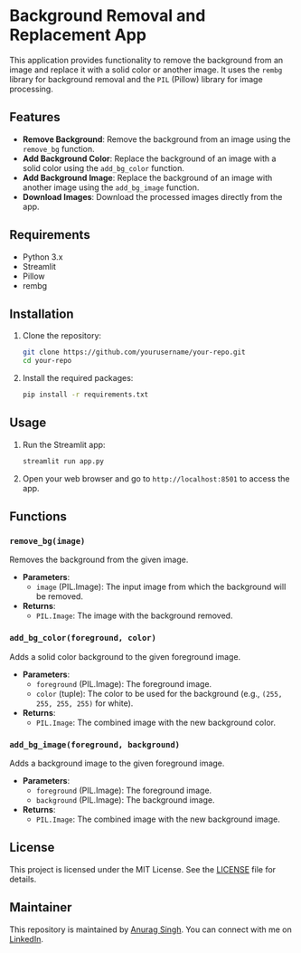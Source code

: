 # Background Removal and Replacement App

This application provides functionality to remove the background from an image and replace it with a solid color or another image. It uses the `rembg` library for background removal and the `PIL` (Pillow) library for image processing.

## Features

- **Remove Background**: Remove the background from an image using the `remove_bg` function.
- **Add Background Color**: Replace the background of an image with a solid color using the `add_bg_color` function.
- **Add Background Image**: Replace the background of an image with another image using the `add_bg_image` function.
- **Download Images**: Download the processed images directly from the app.

## Requirements

- Python 3.x
- Streamlit
- Pillow
- rembg

## Installation

1. Clone the repository:
    ```sh
    git clone https://github.com/yourusername/your-repo.git
    cd your-repo
    ```

2. Install the required packages:
    ```sh
    pip install -r requirements.txt
    ```

## Usage

1. Run the Streamlit app:
    ```sh
    streamlit run app.py
    ```

2. Open your web browser and go to `http://localhost:8501` to access the app.

## Functions

### `remove_bg(image)`

Removes the background from the given image.

- **Parameters**: 
  - `image` (PIL.Image): The input image from which the background will be removed.
- **Returns**: 
  - `PIL.Image`: The image with the background removed.

### `add_bg_color(foreground, color)`

Adds a solid color background to the given foreground image.

- **Parameters**: 
  - `foreground` (PIL.Image): The foreground image.
  - `color` (tuple): The color to be used for the background (e.g., `(255, 255, 255, 255)` for white).
- **Returns**: 
  - `PIL.Image`: The combined image with the new background color.

### `add_bg_image(foreground, background)`

Adds a background image to the given foreground image.

- **Parameters**: 
  - `foreground` (PIL.Image): The foreground image.
  - `background` (PIL.Image): The background image.
- **Returns**: 
  - `PIL.Image`: The combined image with the new background image.

## License

This project is licensed under the MIT License. See the [LICENSE](LICENSE) file for details.

## Maintainer

This repository is maintained by [Anurag Singh](https://github.com/anurag-singh-9622/). You can connect with me on [LinkedIn](https://www.linkedin.com/in/anurag-singh9622/).